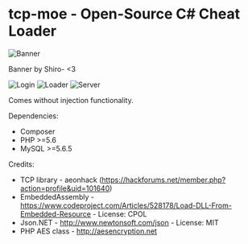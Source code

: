 # tcp-moe - Open-Source C# Cheat Loader

![Banner](http://i.imgur.com/pUKvm3D.jpg)

Banner by Shiro- <3


![Login](https://i.aqbt.pw/LrAjkzmI) ![Loader](https://i.aqbt.pw/muBJbx31)
![Server](https://i.aqbt.pw/Zr7fOoTD)

Comes without injection functionality.

Dependencies:
- Composer  
- PHP >=5.6  
- MySQL >=5.6.5  

Credits:
- TCP library - aeonhack (https://hackforums.net/member.php?action=profile&uid=101640)
- EmbeddedAssembly - https://www.codeproject.com/Articles/528178/Load-DLL-From-Embedded-Resource - License: CPOL
- Json.NET - http://www.newtonsoft.com/json - License: MIT
- PHP AES class - http://aesencryption.net
